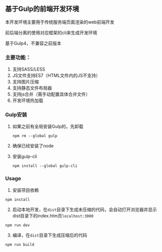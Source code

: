 ## 基于Gulp的前端开发环境

本开发环境主要用于传统服务端页面渲染的web前端开发

前后端分离的使用对应框架的cli来生成开发环境

基于Gulp4，不兼容之前版本

### 主要功能：

1. 支持SASS/LESS
2. JS文件支持ES7（HTML文件内的JS不支持）
3. 支持图片压缩
4. 支持静态文件布局器
5. 支持js合并（需手动配置具体合并文件）
6. 开发环境热加载

### Gulp安装

1. 如果之前有全局安装Gulp的，先卸载

   `npm rm --global gulp`

2. 确保已经安装了node

3. 安装gulp-cli

   `npm install --global gulp-cli`

### Usage

1. 安装项目依赖

`npm install`

2. 启动本地开发，在`dist`目录下生成未压缩的代码，会自动打开浏览器并显示dist目录下的index.htm页`localhost:3000`

`npm run dev`

3. 编译，在`dist`目录下生成压缩后的代码

`npm run build`







